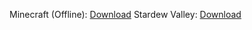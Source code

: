 Minecraft (Offline): [Download](https://github.com/MuratDev41/Murats-Achipelago-Installers/releases/download/v0.0.1/Minecraft.exe)
Stardew Valley: [Download](https://github.com/MuratDev41/Murats-Achipelago-Installers/releases/download/v0.0.1/Stardew.Valley.exe)
